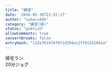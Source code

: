 ```yaml
---
title: "練習"
date: '2016-05-30T21:55:17'
author: "subaru44k"
category: "練習(弱)"
status: "publish"
allowComments: true
convertBreaks: false
entryHash: "132e761476f6f1d294ac2ff91241041a"
---
```

帰宅ラン<br>
20分ジョグ
